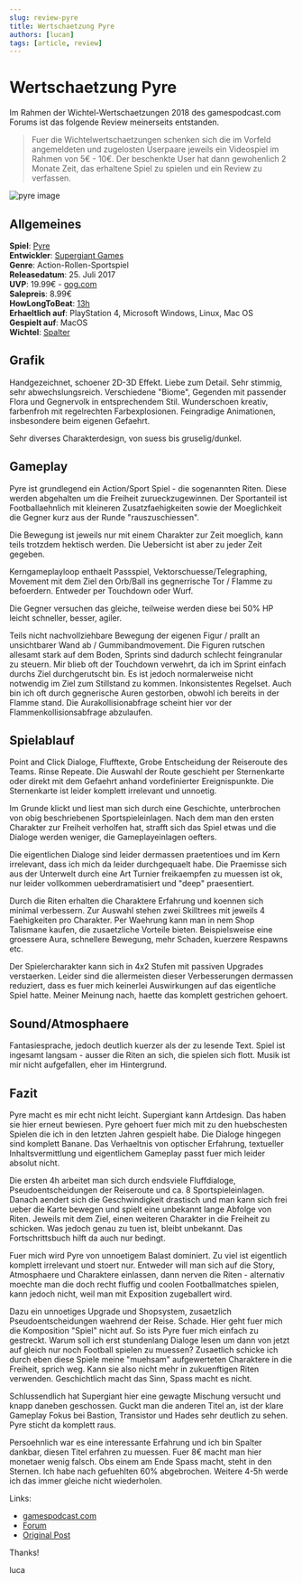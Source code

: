 ```yaml
---
slug: review-pyre
title: Wertschaetzung Pyre
authors: [lucan]
tags: [article, review]
---
```


# Wertschaetzung Pyre

Im Rahmen der Wichtel-Wertschaetzungen 2018 des gamespodcast.com Forums ist das folgende Review meinerseits entstanden.

> Fuer die Wichtelwertschaetzungen schenken sich die im Vorfeld angemeldeten und zugelosten Userpaare jeweils ein Videospiel im Rahmen von 5€ - 10€. Der beschenkte User hat dann gewohenlich 2 Monate Zeit, das erhaltene Spiel zu spielen und ein Review zu verfassen.

![pyre image](/assets/pyre.jpg)

## Allgemeines

**Spiel**: [Pyre](https://www.supergiantgames.com/games/pyre/)  
**Entwickler**: [Supergiant Games](https://www.supergiantgames.com/)  
**Genre**: Action-Rollen-Sportspiel  
**Releasedatum**: 25. Juli 2017  
**UVP**: 19.99€ - [gog.com](https://www.gog.com/game/pyre)  
**Salepreis**: 8.99€  
**HowLongToBeat**: [13h](https://howlongtobeat.com/game.php?id=40340)  
**Erhaeltlich auf**: PlayStation 4, Microsoft Windows, Linux, Mac OS  
**Gespielt auf**: MacOS  
**Wichtel**: [Spalter](https://forum.gamespodcast.de/memberlist.php?mode=viewprofile&u=244)

## Grafik

Handgezeichnet, schoener 2D-3D Effekt. Liebe zum Detail. Sehr stimmig, sehr abwechslungsreich. Verschiedene "Biome",
Gegenden mit passender Flora und Gegnervolk in entsprechendem Stil. Wunderschoen kreativ, farbenfroh mit regelrechten
Farbexplosionen. Feingradige Animationen, insbesondere beim eigenen Gefaehrt.

Sehr diverses Charakterdesign, von suess bis gruselig/dunkel.

## Gameplay

Pyre ist grundlegend ein Action/Sport Spiel - die sogenannten Riten. Diese werden abgehalten um die Freiheit
zurueckzugewinnen. Der Sportanteil ist Footballaehnlich mit kleineren Zusatzfaehigkeiten sowie der Moeglichkeit die
Gegner kurz aus der Runde "rauszuschiessen".

Die Bewegung ist jeweils nur mit einem Charakter zur Zeit moeglich, kann teils trotzdem hektisch werden. Die Uebersicht
ist aber zu jeder Zeit gegeben.

Kerngameplayloop enthaelt Passspiel, Vektorschuesse/Telegraphing, Movement mit dem Ziel den Orb/Ball ins gegnerrische
Tor / Flamme zu befoerdern. Entweder per Touchdown oder Wurf.

Die Gegner versuchen das gleiche, teilweise werden diese bei 50% HP leicht schneller, besser, agiler.

Teils nicht nachvollziehbare Bewegung der eigenen Figur / prallt an unsichtbarer Wand ab / Gummibandmovement. Die
Figuren rutschen allesamt stark auf dem Boden, Sprints sind dadurch schlecht feingranular zu steuern. Mir blieb oft der
Touchdown verwehrt, da ich im Sprint einfach durchs Ziel durchgerutscht bin. Es ist jedoch normalerweise nicht notwendig
im Ziel zum Stillstand zu kommen. Inkonsistentes Regelset. Auch bin ich oft durch gegnerische Auren gestorben, obwohl
ich bereits in der Flamme stand. Die Aurakollisionabfrage scheint hier vor der Flammenkollisionsabfrage abzulaufen.

## Spielablauf

Point and Click Dialoge, Flufftexte, Grobe Entscheidung der Reiseroute des Teams. Rinse Repeate. Die Auswahl der Route
geschieht per Sternenkarte oder direkt mit dem Gefaehrt anhand vordefinierter Ereignispunkte. Die Sternenkarte ist
leider komplett irrelevant und unnoetig.

Im Grunde klickt und liest man sich durch eine Geschichte, unterbrochen von obig beschriebenen Sportspieleinlagen. Nach
dem man den ersten Charakter zur Freiheit verholfen hat, strafft sich das Spiel etwas und die Dialoge werden weniger,
die Gameplayeinlagen oefters.

Die eigentlichen Dialoge sind leider dermassen praetentioes und im Kern irrelevant, dass ich mich da leider
durchgequaelt habe. Die Praemisse sich aus der Unterwelt durch eine Art Turnier freikaempfen zu muessen ist ok, nur
leider vollkommen ueberdramatisiert und "deep" praesentiert.

Durch die Riten erhalten die Charaktere Erfahrung und koennen sich minimal verbessern. Zur Auswahl stehen zwei
Skilltrees mit jeweils 4 Faehigkeiten pro Charakter. Per Waehrung kann man in nem Shop Talismane kaufen, die
zusaetzliche Vorteile bieten. Beispielsweise eine groessere Aura, schnellere Bewegung, mehr Schaden, kuerzere Respawns
etc.

Der Spielercharakter kann sich in 4x2 Stufen mit passiven Upgrades verstaerken. Leider sind die allermeisten dieser
Verbesserungen dermassen reduziert, dass es fuer mich keinerlei Auswirkungen auf das eigentliche Spiel hatte. Meiner
Meinung nach, haette das komplett gestrichen gehoert.

## Sound/Atmosphaere

Fantasiesprache, jedoch deutlich kuerzer als der zu lesende Text. Spiel ist ingesamt langsam - ausser die Riten an sich,
die spielen sich flott. Musik ist mir nicht aufgefallen, eher im Hintergrund.

## Fazit

Pyre macht es mir echt nicht leicht. Supergiant kann Artdesign. Das haben sie hier erneut bewiesen. Pyre gehoert fuer
mich mit zu den huebschesten Spielen die ich in den letzten Jahren gespielt habe. Die Dialoge hingegen sind komplett
Banane. Das Verhaeltnis von optischer Erfahrung, textueller Inhaltsvermittlung und eigentlichem Gameplay passt fuer mich
leider absolut nicht.

Die ersten 4h arbeitet man sich durch endsviele Fluffdialoge, Pseudoentscheidungen der Reiseroute und ca. 8
Sportspieleinlagen. Danach aendert sich die Geschwindigkeit drastisch und man kann sich frei ueber die Karte bewegen und
spielt eine unbekannt lange Abfolge von Riten. Jeweils mit dem Ziel, einen weiteren Charakter in die Freiheit zu
schicken. Was jedoch genau zu tuen ist, bleibt unbekannt. Das Fortschrittsbuch hilft da auch nur bedingt.

Fuer mich wird Pyre von unnoetigem Balast dominiert. Zu viel ist eigentlich komplett irrelevant und stoert nur. Entweder
will man sich auf die Story, Atmosphaere und Charaktere einlassen, dann nerven die Riten - alternativ moechte man die
doch recht fluffig und coolen Footballmatches spielen, kann jedoch nicht, weil man mit Exposition zugeballert wird.

Dazu ein unnoetiges Upgrade und Shopsystem, zusaetzlich Pseudoentscheidungen waehrend der Reise. Schade. Hier geht fuer
mich die Komposition "Spiel" nicht auf. So ists Pyre fuer mich einfach zu gestreckt. Warum soll ich erst stundenlang
Dialoge lesen um dann von jetzt auf gleich nur noch Football spielen zu muessen? Zusaetlich schicke ich durch eben diese
Spiele meine "muehsam" aufgewerteten Charaktere in die Freiheit, sprich weg. Kann sie also nicht mehr in zukuenftigen
Riten verwenden. Geschichtlich macht das Sinn, Spass macht es nicht.

Schlussendlich hat Supergiant hier eine gewagte Mischung versucht und knapp daneben geschossen. Guckt man die anderen
Titel an, ist der klare Gameplay Fokus bei Bastion, Transistor und Hades sehr deutlich zu sehen. Pyre sticht da komplett
raus.

Persoehnlich war es eine interessante Erfahrung und ich bin Spalter dankbar, diesen Titel erfahren zu muessen. Fuer 8€
macht man hier monetaer wenig falsch. Obs einem am Ende Spass macht, steht in den Sternen. Ich habe nach gefuehlten 60%
abgebrochen. Weitere 4-5h werde ich das immer gleiche nicht wiederholen.

Links:

- [gamespodcast.com](https://www.gamespodcast.de/)
- [Forum](https://forum.gamespodcast.de/index.php)
- [Original Post](https://forum.gamespodcast.de/viewtopic.php?f=2&t=4191#p89303)

Thanks!

luca
